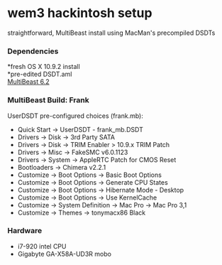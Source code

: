 # wem3 hackintosh setup 
 
straightforward, MultiBeast install using MacMan's precompiled DSDTs 

### Dependencies
*fresh OS X 10.9.2 install  
*pre-edited DSDT.aml  
[MultiBeast 6.2](http://www.multibeast.com)  
  
### MultiBeast Build: Frank
UserDSDT pre-configured choices (frank.mb):
- Quick Start -> UserDSDT - frank_mb.DSDT     
- Drivers -> Disk -> 3rd Party SATA
- Drivers -> Disk -> TRIM Enabler > 10.9.x TRIM Patch  
- Drivers -> Misc -> FakeSMC v6.0.1123  
- Drivers -> System -> AppleRTC Patch for CMOS Reset  
- Bootloaders -> Chimera v2.2.1  
- Customize -> Boot Options -> Basic Boot Options  
- Customize -> Boot Options -> Generate CPU States  
- Customize -> Boot Options -> Hibernate Mode - Desktop  
- Customize -> Boot Options -> Use KernelCache  
- Customize -> System Definition -> Mac Pro -> Mac Pro 3,1  
- Customize -> Themes -> tonymacx86 Black  
  
### Hardware
- i7-920 intel CPU
- Gigabyte GA-X58A-UD3R mobo 

